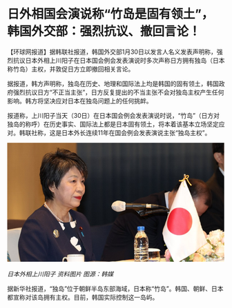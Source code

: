 # 日外相国会演说称“竹岛是固有领土”，韩国外交部：强烈抗议、撤回言论！

【环球网报道】据韩联社报道，韩国外交部1月30日以发言人名义发表声明称，强烈抗议日本外相上川阳子在日本国会例会发表演说时多次声称日方拥有独岛（日本称竹岛）主权，并敦促日方立即撤回相关言论。

据报道，韩方声明称，独岛在历史、地理和国际法上均是韩国的固有领土，韩国政府强烈抗议日方“不正当主张”，日方反复提出的不当主张不会对独岛主权产生任何影响。韩方将坚决应对日本在独岛问题上的任何挑衅。

报道称，上川阳子当天（30日）在日本国会例会发表演说时说，“竹岛”（日方对独岛的称呼）在历史事实、国际法上都是日本固有领土，将本着该基本立场坚定应对。韩联社称，这是日本外长连续11年在国会例会发表演说主张“独岛主权”。

![09bf4efe7b5fdd7cb04f8f75435cf790.jpg](https://raw.githubusercontent.com/qqhsx/qqnews_image/main/2024/01/30/日外相国会演说称“竹岛是固有领土”，韩国外交部：强烈抗议、撤回言论！/09bf4efe7b5fdd7cb04f8f75435cf790.jpg)

_日本外相上川阳子 资料图片 图源：韩媒_

据新华社报道，“独岛”位于朝鲜半岛东部海域，日本称“竹岛”。韩国、朝鲜、日本都宣称对该岛拥有主权。目前，韩国实际控制这一岛屿。

